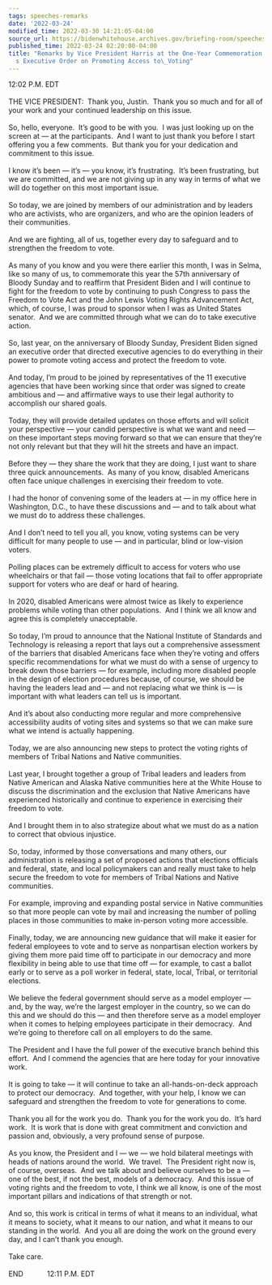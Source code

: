 ```yaml
---
tags: speeches-remarks
date: '2022-03-24'
modified_time: 2022-03-30 14:21:05-04:00
source_url: https://bidenwhitehouse.archives.gov/briefing-room/speeches-remarks/2022/03/24/remarks-by-vice-president-harris-at-the-one-year-commemoration-of-the-presidents-executive-order-on-promoting-access-to-voting/
published_time: 2022-03-24 02:20:00-04:00
title: "Remarks by Vice President Harris at the One-Year Commemoration of the President\u2019\
  s Executive Order on Promoting Access to\_Voting"
---
```

 
12:02 P.M. EDT  
   
THE VICE PRESIDENT:  Thank you, Justin.  Thank you so much and for all
of your work and your continued leadership on this issue.   
   
So, hello, everyone.  It’s good to be with you.  I was just looking up
on the screen at — at the participants.  And I want to just thank you
before I start offering you a few comments.  But thank you for your
dedication and commitment to this issue.  
   
I know it’s been — it’s — you know, it’s frustrating.  It’s been
frustrating, but we are committed, and we are not giving up in any way
in terms of what we will do together on this most important issue.  
   
So today, we are joined by members of our administration and by leaders
who are activists, who are organizers, and who are the opinion leaders
of their communities.  
   
And we are fighting, all of us, together every day to safeguard and to
strengthen the freedom to vote.  
   
As many of you know and you were there earlier this month, I was in
Selma, like so many of us, to commemorate this year the 57th anniversary
of Bloody Sunday and to reaffirm that President Biden and I will
continue to fight for the freedom to vote by continuing to push Congress
to pass the Freedom to Vote Act and the John Lewis Voting Rights
Advancement Act, which, of course, I was proud to sponsor when I was as
United States senator.  And we are committed through what we can do to
take executive action.  
   
So, last year, on the anniversary of Bloody Sunday, President Biden
signed an executive order that directed executive agencies to do
everything in their power to promote voting access and protect the
freedom to vote.  
   
And today, I’m proud to be joined by representatives of the 11 executive
agencies that have been working since that order was signed to create
ambitious and — and affirmative ways to use their legal authority to
accomplish our shared goals.  
   
Today, they will provide detailed updates on those efforts and will
solicit your perspective — your candid perspective is what we want and
need — on these important steps moving forward so that we can ensure
that they’re not only relevant but that they will hit the streets and
have an impact.   
   
Before they — they share the work that they are doing, I just want to
share three quick announcements.  As many of you know, disabled
Americans often face unique challenges in exercising their freedom to
vote.  
   
I had the honor of convening some of the leaders at — in my office here
in Washington, D.C., to have these discussions and — and to talk about
what we must do to address these challenges.   
   
And I don’t need to tell you all, you know, voting systems can be very
difficult for many people to use — and in particular, blind or
low-vision voters.  
   
Polling places can be extremely difficult to access for voters who use
wheelchairs or that fail — those voting locations that fail to offer
appropriate support for voters who are deaf or hard of hearing.  
   
In 2020, disabled Americans were almost twice as likely to experience
problems while voting than other populations.  And I think we all know
and agree this is completely unacceptable.  
   
So today, I’m proud to announce that the National Institute of Standards
and Technology is releasing a report that lays out a comprehensive
assessment of the barriers that disabled Americans face when they’re
voting and offers specific recommendations for what we must do with a
sense of urgency to break down those barriers — for example, including
more disabled people in the design of election procedures because, of
course, we should be having the leaders lead and — and not replacing
what we think is — is important with what leaders can tell us is
important.  
   
And it’s about also conducting more regular and more comprehensive
accessibility audits of voting sites and systems so that we can make
sure what we intend is actually happening.  
   
Today, we are also announcing new steps to protect the voting rights of
members of Tribal Nations and Native communities.  
   
Last year, I brought together a group of Tribal leaders and leaders from
Native American and Alaska Native communities here at the White House to
discuss the discrimination and the exclusion that Native Americans have
experienced historically and continue to experience in exercising their
freedom to vote.  
   
And I brought them in to also strategize about what we must do as a
nation to correct that obvious injustice.  
   
So, today, informed by those conversations and many others, our
administration is releasing a set of proposed actions that elections
officials and federal, state, and local policymakers can and really must
take to help secure the freedom to vote for members of Tribal Nations
and Native communities.  
   
For example, improving and expanding postal service in Native
communities so that more people can vote by mail and increasing the
number of polling places in those communities to make in-person voting
more accessible.  
   
Finally, today, we are announcing new guidance that will make it easier
for federal employees to vote and to serve as nonpartisan election
workers by giving them more paid time off to participate in our
democracy and more flexibility in being able to use that time off — for
example, to cast a ballot early or to serve as a poll worker in federal,
state, local, Tribal, or territorial elections.   
   
We believe the federal government should serve as a model employer —
and, by the way, we’re the largest employer in the country, so we can do
this and we should do this — and then therefore serve as a model
employer when it comes to helping employees participate in their
democracy.  And we’re going to therefore call on all employers to do the
same.    
   
The President and I have the full power of the executive branch behind
this effort.  And I commend the agencies that are here today for your
innovative work.   
   
It is going to take — it will continue to take an all-hands-on-deck
approach to protect our democracy.  And together, with your help, I know
we can safeguard and strengthen the freedom to vote for generations to
come.  
   
Thank you all for the work you do.  Thank you for the work you do.  It’s
hard work.  It is work that is done with great commitment and conviction
and passion and, obviously, a very profound sense of purpose.   
   
As you know, the President and I — we — we hold bilateral meetings with
heads of nations around the world.  We travel.  The President right now
is, of course, overseas.  And we talk about and believe ourselves to be
a — one of the best, if not the best, models of a democracy.  And this
issue of voting rights and the freedom to vote, I think we all know, is
one of the most important pillars and indications of that strength or
not.  
   
And so, this work is critical in terms of what it means to an
individual, what it means to society, what it means to our nation, and
what it means to our standing in the world.  And you all are doing the
work on the ground every day, and I can’t thank you enough.   
   
Take care.  
   
END            12:11 P.M. EDT

